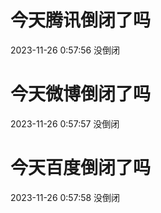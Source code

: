 # 今天腾讯倒闭了吗

2023-11-26 0:57:56 没倒闭

# 今天微博倒闭了吗

2023-11-26 0:57:57 没倒闭

# 今天百度倒闭了吗

2023-11-26 0:57:58 没倒闭

